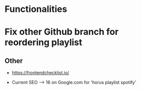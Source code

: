 # Functionalities

# Fix other Github branch for reordering playlist

## Other

* https://frontendchecklist.io/

* Current SEO --> 16 on Google.com for 'horus playlist spotify'